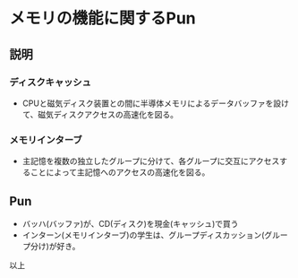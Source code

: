# メモリの機能に関するPun 

## 説明

### ディスクキャッシュ

- CPUと磁気ディスク装置との間に半導体メモリによるデータバッファを設けて、磁気ディスクアクセスの高速化を図る。

### メモリインターブ

- 主記憶を複数の独立したグループに分けて、各グループに交互にアクセスすることによって主記憶へのアクセスの高速化を図る。

## Pun

- バッハ(バッファ)が、CD(ディスク)を現金(キャッシュ)で買う
- インターン(メモリインターブ)の学生は、グループディスカッション(グループ分け)が好き。

以上
